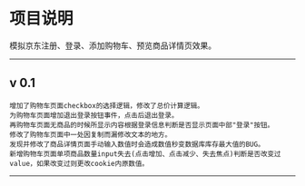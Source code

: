 # 项目说明
模拟京东注册、登录、添加购物车、预览商品详情页效果。

---
## v 0.1
```
增加了购物车页面checkbox的选择逻辑，修改了总价计算逻辑。
为购物车页面增加退出登录按钮事件，点击后退出登录。
再购物车页面无商品的时候所显示内容根据登录信息判断是否显示页面中部"登录"按钮。
修改了购物车页面中一处因复制而漏修改文本的地方。
发现并修改了商品详情页面手动输入数值时会造成数值秒变数据库库存最大值的BUG。
新增购物车页面单项商品数量input失去(点击增加、点击减少、失去焦点)判断是否改变过value，如果改变过则更改cookie内原数值。
```
---